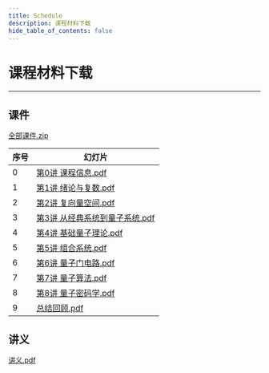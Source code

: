 ```yaml
---
title: Schedule
description: 课程材料下载
hide_table_of_contents: false
---
```


# 课程材料下载

----

## 课件

[全部课件.zip](./assets/QC课件.zip)

| 序号       | 幻灯片                                       |
|------------|---------------------------------------------|
| 0     |  [第0讲 课程信息.pdf](./assets/第0讲%20课程信息.pdf)|
| 1     | [第1讲 绪论与复数.pdf](./assets/第1讲%20绪论与复数.pdf) | 
| 2     | [第2讲 复向量空间.pdf](./assets/第2讲%20复向量空间.pdf) | 
| 3     | [第3讲 从经典系统到量子系统.pdf](./assets/第3讲%20从经典系统到量子系统.pdf) | 
| 4     | [第4讲 基础量子理论.pdf](./assets/第4讲%20基础量子理论-20240402.pdf) | 
| 5     | [第5讲 组合系统.pdf](./assets/第5讲%20组合系统.pdf) | 
| 6     | [第6讲 量子门电路.pdf](./assets/第6讲%20量子门电路.pdf) | 
| 7     | [第7讲 量子算法.pdf](./assets/第7讲%20量子算法-20240521.pdf) | 
| 8     | [第8讲 量子密码学.pdf](./assets/第8讲%20量子密码学-20240612.pdf) | 
| 9     | [总结回顾.pdf](./assets/第11讲%20总结回顾.pdf) | 

## 讲义

[讲义.pdf](./assets/LectureNotes-0529.pdf)

<!-- ## 2024/2/28 第一次课

- ### 教学内容

课程信息、考核方式等；绪论、复数。
 
- ### 课程资料

| 日期       | 幻灯片                                       | 讲义               |
|------------|---------------------------------------------|-------------------------|
| 2月 28日     |  [第0讲 课程信息.pdf](./assets/第0讲%20课程信息.pdf), [第1讲 绪论与复数.pdf](./assets/第1讲%20绪论与复数.pdf)| [Read Online](/docs/introduction_and_complex_number), [Download](./assets/LectureNote-20240228.pdf) |


## 2024/3/6 第二次课

- ### 教学内容

复向量空间

- ### 课程资料

| 日期       | 幻灯片                                       | 讲义               |
|------------|---------------------------------------------|-------------------------|
| 3月 6日     |  [第2讲 复向量空间.pdf](./assets/第2讲%20复向量空间.pdf)| [Read Online](/docs/complex_vector_space), [Download](./assets/LectureNotes-20240305.pdf) |

## 2024/3/13 第三次课

- ### 课程资料

| 日期       | 幻灯片                                       | 讲义               |
|------------|---------------------------------------------|-------------------------|
| 3月13日     |  [第3讲 从经典系统到量子系统.pdf](./assets/第3讲%20从经典系统到量子系统.pdf)| [Read Online](/docs/classic_quantum), [Download](./assets/LectureNotes-0319.pdf) |


<!-- :::danger
请注意提交截止日期！
::: -->

<!-- 作业讲解 -->

<!-- <iframe width="560" height="315" src="https://www.youtube.com/embed/VIDEO_ID" frameborder="0" allow="accelerometer; autoplay; clipboard-write; encrypted-media; gyroscope; picture-in-picture" allowfullscreen></iframe> -->


<!-- <iframe width="560" height="315" src="https://www.youtube.com/embed/fcfQkxwz4Oo?si=cgepS5BmxxywHB5R" title="YouTube video player" frameborder="0" allow="accelerometer; autoplay; clipboard-write; encrypted-media; gyroscope; picture-in-picture; web-share" referrerpolicy="strict-origin-when-cross-origin" allowfullscreen></iframe> -->

<!-- <iframe src="//player.bilibili.com/player.html?aid=1802844702&bvid=BV1Kt421J7ey&cid=1501704031&p=1" scrolling="no" border="0" frameborder="no" framespacing="0" allowfullscreen="true"> </iframe> -->

<!-- [sth](http://47.97.27.217/TAVids/QC1.mp4) -->

<!-- ## 2024/3/20 第四次课  -->



<!-- ## 2024/3/27 第五次课 -->

<!-- ## 2024/4/3 第六次课 -->

<!-- ## 2024/4/10 第七次课 -->

<!-- ## 2024/4/17 第八次课 -->

<!-- ## 2024/4/24 第九次课 -->

<!-- ## 2024/5/1 第十次课 -->

<!-- ## 2024/5/8 第十一次课 -->

<!-- ## 2024/5/15 第十二次课 -->

<!-- ## 2024/5/22 第十三次课 -->

<!-- ## 2024/5/29 第十四次课 -->

<!-- ## 2024/6/5 第十五次课 -->

<!-- ## 2024/6/12 第十六次课 -->
